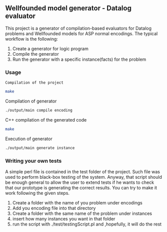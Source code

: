 ## Wellfounded model generator - Datalog evaluator
This project is a generator of compilation-based evaluators for Datalog problems and Wellfounded models for ASP normal encodings.
The typical workflow is the following:
1. Create a generator for logic program
2. Compile the generator
3. Run the generator with a specific instance(facts) for the problem

<!-- USAGE EXAMPLES -->
### Usage
    Compilation of the project
  ```sh
  make
  ```
  Compilation of generator
  ```sh
  ./output/main compile encoding 
  ```
  C++ compilation of the generated code
  ```sh
  make
  ```
  Execution of generator
  ```sh
  ./output/main generate instance
  ```
  
  
### Writing your own tests
A simple perl file is contained in the test folder of the project. Such file was used to perform black-box testing of the system.
Anyway, that script should be enough general to allow the user to extend tests if he wants to check that our prototype is generating
the correct results. You can try to make it work following the given steps.

1. Create a folder with the name of you problem under encodings
2. Add you encoding file into that directory
3. Create a folder with the same name of the problem under instances
3. insert how many instances you want in that folder
4. run the script with ./test/testingScript.pl and ,hopefully, it will do the rest

